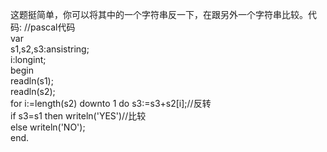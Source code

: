   这题挺简单，你可以将其中的一个字符串反一下，在跟另外一个字符串比较。代码:
//pascal代码   
var    
 s1,s2,s3:ansistring;    
 i:longint;    
begin     
 readln(s1);    
 readln(s2);    
 for i:=length(s2) downto 1 do s3:=s3+s2[i];//反转    
 if s3=s1 then writeln('YES')//比较   
          else writeln('NO');   
end.